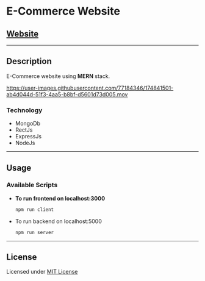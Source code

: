 # E-Commerce Website

## [Website](https://ecom-web2.herokuapp.com/)

---
## Description
E-Commerce website using **MERN** stack.

https://user-images.githubusercontent.com/77184346/174841501-ab4d044d-51f3-4aa5-b8bf-d5601d73d005.mov

### Technology
* MongoDb
* RectJs
* ExpressJs
* NodeJs
---
## Usage

### Available Scripts
* **To run frontend on localhost:3000**
  ```bash
  npm run client
  ```
* To run backend on localhost:5000
  ```bash
  npm run server
  ```

---
## License
Licensed under [MIT License](license)







